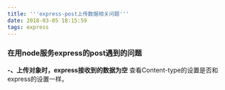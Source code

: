 ```yaml
---
title: '''express-post上传数据相关问题'''
date: 2018-03-05 18:15:59
tags: express
---
```



### 在用node服务express的post遇到的问题
**-、上传对象时，express接收到的数据为空**
查看Content-type的设置是否和express的设置一样。
